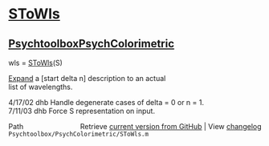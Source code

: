 # [SToWls](SToWls)
## [Psychtoolbox](Psychtoolbox)[PsychColorimetric](PsychColorimetric)

wls = [SToWls](SToWls)(S)  
  
[Expand](Expand) a [start delta n] description to an actual  
list of wavelengths.  
  
4/17/02  dhb  Handle degenerate cases of delta = 0 or n = 1.  
7/11/03  dhb  Force S representation on input.  




<div class="code_header" style="text-align:right;">
  <span style="float:left;">Path&nbsp;&nbsp;</span> <span class="counter">Retrieve <a href=
  "https://raw.github.com/Psychtoolbox-3/Psychtoolbox-3/beta/Psychtoolbox/PsychColorimetric/SToWls.m">current version from GitHub</a> | View <a href=
  "https://github.com/Psychtoolbox-3/Psychtoolbox-3/commits/beta/Psychtoolbox/PsychColorimetric/SToWls.m">changelog</a></span>
</div>
<div class="code">
  <code>Psychtoolbox/PsychColorimetric/SToWls.m</code>
</div>

